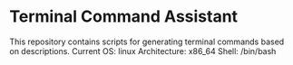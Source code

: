 # Terminal Command Assistant
This repository contains scripts for generating terminal commands based on descriptions.
Current OS: linux
Architecture: x86_64
Shell: /bin/bash
